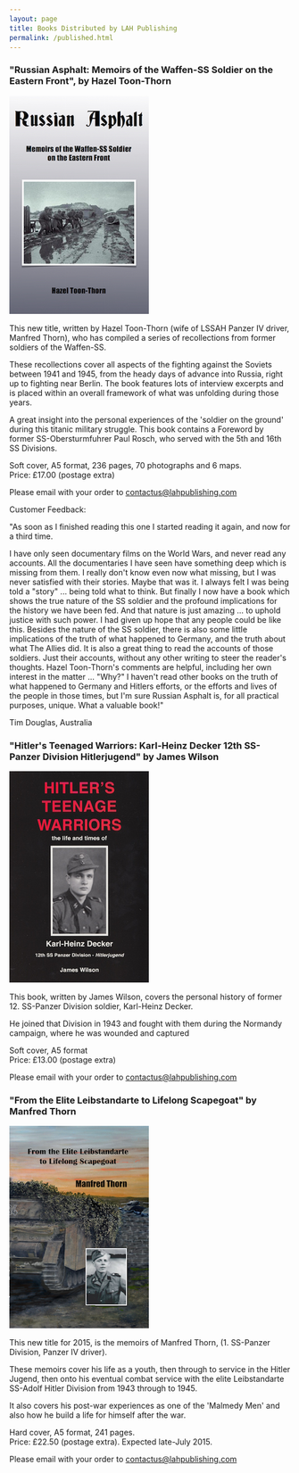 ```yaml
---
layout: page
title: Books Distributed by LAH Publishing
permalink: /published.html
---
```


<div id="publishedByLAH">
  <h3>"Russian Asphalt: Memoirs of the Waffen-SS Soldier on the Eastern Front", by Hazel Toon-Thorn</h3>
  <img src="./assets/russian.jpg" alt="Russian Asphalt: Memoirs of the Waffen-SS Soldier on the Eastern Front" class="books" />

  <p>This new title, written by Hazel Toon-Thorn (wife of LSSAH Panzer IV driver, Manfred Thorn), who has compiled a series of recollections from former soldiers of the Waffen-SS.</p>

  <p>These recollections cover all aspects of the fighting against the Soviets between 1941 and 1945, from the heady days of advance into Russia, right up to fighting near Berlin. The book features lots of interview excerpts and is placed within an overall framework of what was unfolding during those years.</p>

  <p>A great insight into the personal experiences of the 'soldier on the ground' during this titanic military struggle. This book contains a Foreword by former SS-Obersturmfuhrer Paul Rosch, who served with the 5th and 16th SS Divisions.</p>

  <p>Soft cover, A5 format, 236 pages, 70 photographs and 6 maps. <br />Price: &pound;17.00 (postage extra)</p>

  <p>Please email with your order to <a href="mailto:contactus@lahpublishing.com">contactus@lahpublishing.com</a></p>

  <p>Customer Feedback:</p>
  <p>"As soon as I finished reading this one I started reading it again, and now for a third time.</p>
  I have only seen documentary films on the World Wars, and never read any accounts.  All the documentaries I have seen have something deep which is missing from them.  I really don't know even now what missing, but I was never satisfied with their stories.  Maybe that was it.  I always felt I was being told a "story" ... being told what to think.  But finally I now have a book which shows the true nature of the SS soldier and the profound implications for the history we have been fed.  And that nature is just amazing ... to uphold justice with such power.  I had given up hope that any people could be like this.
  Besides the nature of the SS soldier, there is also some little implications of the truth of what happened to Germany, and the truth about what The Allies did.
  It is also a great thing to read the accounts of those soldiers.  Just their accounts, without any other writing to steer the reader's thoughts.  Hazel Toon-Thorn's comments are helpful, including her own interest in the matter ... "Why?"
  I haven't read other books on the truth of what happened to Germany and Hitlers efforts, or the efforts and lives of the people in those times, but I'm sure Russian Asphalt is, for all practical purposes, unique.
  What a valuable book!"

  <p>Tim Douglas, Australia</p>

  <h3>"Hitler's Teenaged Warriors: Karl-Heinz Decker 12th SS-Panzer Division Hitlerjugend" by James Wilson</h3>
  <img src="./assets/teenage-warrior.jpeg" alt="Hitler's Teenaged Warriors: Karl-Heinz Decker 12th SS-Panzer Division Hitlerjugend" class="books" />

  <p>This book, written by James Wilson, covers the personal history of former 12. SS-Panzer Division soldier, Karl-Heinz Decker.</p>

  <p>He joined that Division in 1943 and fought with them during the Normandy campaign, where he was wounded and captured</p>

  <p>Soft cover, A5 format <br />Price: &pound;13.00 (postage extra)</p>

  <p>Please email with your order to <a href="mailto:contactus@lahpublishing.com">contactus@lahpublishing.com</a></p>

  <h3>"From the Elite Leibstandarte to Lifelong Scapegoat" by Manfred Thorn</h3>
  <img src="./assets/elite.png" alt="From Elite Leibstandarte to Lifelong Scapegoat" class="books" />

  <p>This new title for 2015, is the memoirs of Manfred Thorn, (1. SS-Panzer Division, Panzer IV driver).</p>

  <p>These memoirs cover his life as a youth, then through to service in the Hitler Jugend, then onto his eventual combat service with the elite Leibstandarte SS-Adolf Hitler Division from 1943 through to 1945.</p>

  <p>It also covers his post-war experiences as one of the 'Malmedy Men' and also how he build a life for himself after the war.</p>

  <p>Hard cover, A5 format, 241 pages. <br />Price: &pound;22.50 (postage extra). Expected late-July 2015.</p>

  <p>Please email with your order to <a href="mailto:contactus@lahpublishing.com">contactus@lahpublishing.com</a></p>

</div>
